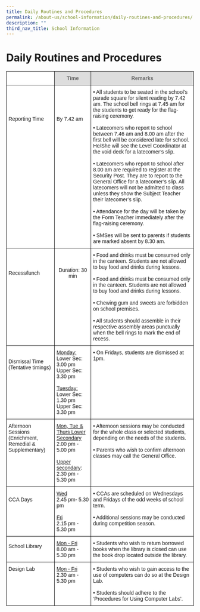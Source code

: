 ```yaml
---
title: Daily Routines and Procedures
permalink: /about-us/school-information/daily-routines-and-procedures/
description: ""
third_nav_title: School Information
---
```

# **Daily Routines and Procedures**

<table style="border-collapse:collapse;border-spacing:0" class="tg"><thead><tr><th style="background-color:#ffffff;border-color:#000000;border-style:solid;border-width:1px;color:#666;font-family:Arial, sans-serif;font-size:14px;font-weight:bold;overflow:hidden;padding:10px 5px;text-align:left;vertical-align:top;word-break:normal"></th><th style="background-color:#DDD;border-color:black;border-style:solid;border-width:1px;color:#666;font-family:Arial, sans-serif;font-size:14px;font-weight:bold;overflow:hidden;padding:10px 5px;text-align:center;vertical-align:middle;word-break:normal"><span style="background-color:#DDD">Time</span></th><th style="background-color:#dddddd;border-color:black;border-style:solid;border-width:1px;color:#666666;font-family:Arial, sans-serif;font-size:14px;font-weight:bold;overflow:hidden;padding:10px 5px;text-align:center;vertical-align:top;word-break:normal">Remarks</th></tr></thead><tbody><tr><td style="background-color:#FFF;border-color:black;border-style:solid;border-width:1px;font-family:Arial, sans-serif;font-size:14px;overflow:hidden;padding:10px 5px;text-align:left;vertical-align:middle;word-break:normal">Reporting Time<br><br><br><br><br><br><br><br><br><br><br><br><br><br><br><br><br></td><td style="background-color:#FFF;border-color:black;border-style:solid;border-width:1px;font-family:Arial, sans-serif;font-size:14px;overflow:hidden;padding:10px 5px;text-align:left;vertical-align:middle;word-break:normal">By 7.42 am<br><br><br><br><br><br><br><br><br><br><br><br><br><br><br><br><br></td><td style="background-color:#FFF;border-color:black;border-style:solid;border-width:1px;font-family:Arial, sans-serif;font-size:14px;overflow:hidden;padding:10px 5px;text-align:left;vertical-align:top;word-break:normal">• All students to be seated in the school’s parade square for silent reading by 7.42 am. The school bell rings at 7.45 am for the students to get ready for the flag-raising ceremony. <br><br>• Latecomers who report to school between 7.46 am and 8.00 am after the first bell will be considered late for school. He/She will see the Level Coordinator at the void deck for a latecomer’s slip. <br><br>• Latecomers who report to school after 8.00 am are required to register at the Security Post. They are to report to the General Office for a latecomer’s slip. All latecomers will not be admitted to class unless they show the Subject Teacher their latecomer’s slip.<br><br>• Attendance for the day will be taken by the Form Teacher immediately after the flag-raising ceremony.<br><br>• SMSes will be sent to parents if students are marked absent by 8.30 am. </td></tr><tr><td style="background-color:#FFF;border-color:black;border-style:solid;border-width:1px;font-family:Arial, sans-serif;font-size:14px;overflow:hidden;padding:10px 5px;text-align:left;vertical-align:middle;word-break:normal">Recess/lunch<br><br><br><br><br><br><br><br><br></td><td style="background-color:#FFF;border-color:black;border-style:solid;border-width:1px;font-family:Arial, sans-serif;font-size:14px;overflow:hidden;padding:10px 5px;text-align:center;vertical-align:middle;word-break:normal">Duration: 30 min<br><br><br><br><br><br><br><br><br></td><td style="background-color:#FFF;border-color:black;border-style:solid;border-width:1px;font-family:Arial, sans-serif;font-size:14px;overflow:hidden;padding:10px 5px;text-align:left;vertical-align:top;word-break:normal">• Food and drinks must be consumed only in the canteen. Students are not allowed to buy food and drinks during lessons. <br><br>• Food and drinks must be consumed only in the canteen. Students are not allowed to buy food and drinks during lessons.<br><br>• Chewing gum and sweets are forbidden on school premises. <br><br>• All students should assemble in their respective assembly areas punctually when the bell rings to mark the end of recess.</td></tr><tr><td style="background-color:#FFF;border-color:black;border-style:solid;border-width:1px;font-family:Arial, sans-serif;font-size:14px;overflow:hidden;padding:10px 5px;text-align:left;vertical-align:middle;word-break:normal"> Dismissal Time<br>(Tentative timings)<br><br><br><br><br><br><br></td><td style="background-color:#FFF;border-color:black;border-style:solid;border-width:1px;font-family:Arial, sans-serif;font-size:14px;overflow:hidden;padding:10px 5px;text-align:left;vertical-align:top;word-break:normal"><span style="text-decoration:underline">Monday:</span><br><span style="background-color:transparent">Lower Sec: 3.00 pm</span><br><span style="background-color:transparent">Upper Sec: 3.30 pm</span><br><br><span style="text-decoration:underline">Tuesday:</span> <br><span style="background-color:transparent">Lower Sec: 1.30 pm</span><br><span style="background-color:transparent">Upper Sec: 3.30 pm</span></td><td style="background-color:#FFF;border-color:black;border-style:solid;border-width:1px;font-family:Arial, sans-serif;font-size:14px;overflow:hidden;padding:10px 5px;text-align:left;vertical-align:top;word-break:normal">• On Fridays, students are dismissed at 1pm.  <br><br><br><br><br><br><br></td></tr><tr><td style="background-color:#FFF;border-color:black;border-style:solid;border-width:1px;font-family:Arial, sans-serif;font-size:14px;overflow:hidden;padding:10px 5px;text-align:left;vertical-align:top;word-break:normal"><span style="background-color:transparent"> Afternoon Sessions</span><br><span style="background-color:transparent">(Enrichment, Remedial &amp; Supplementary) </span><br></td><td style="background-color:#FFF;border-color:black;border-style:solid;border-width:1px;font-family:Arial, sans-serif;font-size:14px;overflow:hidden;padding:10px 5px;text-align:left;vertical-align:top;word-break:normal"><span style="text-decoration:underline">Mon, Tue &amp; Thurs </span><span style="text-decoration:underline;background-color:transparent">Lower Secondary</span><span style="background-color:transparent"> </span><br><span style="background-color:transparent">2.00 pm - 5.00 pm</span><br><br><span style="text-decoration:underline;background-color:transparent">Upper secondary</span><span style="background-color:transparent">:</span><br><span style="background-color:transparent">2.30 pm - 5.30 pm</span></td><td style="background-color:#FFF;border-color:black;border-style:solid;border-width:1px;font-family:Arial, sans-serif;font-size:14px;overflow:hidden;padding:10px 5px;text-align:left;vertical-align:top;word-break:normal">• Afternoon sessions may be conducted for the whole class or selected students, depending on the needs of the students.<br><br>• Parents who wish to confirm afternoon classes may call the General Office. </td></tr><tr><td style="background-color:#FFF;border-color:black;border-style:solid;border-width:1px;font-family:Arial, sans-serif;font-size:14px;overflow:hidden;padding:10px 5px;text-align:left;vertical-align:middle;word-break:normal">CCA Days <br><br><br><br><br></td><td style="background-color:#FFF;border-color:black;border-style:solid;border-width:1px;font-family:Arial, sans-serif;font-size:14px;overflow:hidden;padding:10px 5px;text-align:left;vertical-align:top;word-break:normal"><span style="text-decoration:underline">Wed</span><br><span style="background-color:transparent">2.45 pm- 5.30 pm</span><br><br><span style="text-decoration:underline">Fri </span><br><span style="background-color:transparent">2.15 pm - 5.30 pm</span></td><td style="background-color:#FFF;border-color:black;border-style:solid;border-width:1px;font-family:Arial, sans-serif;font-size:14px;overflow:hidden;padding:10px 5px;text-align:left;vertical-align:top;word-break:normal">• CCAs are scheduled on Wednesdays and Fridays of the odd weeks of school term.<br><br>• Additional sessions may be conducted during competition season. </td></tr><tr><td style="background-color:#FFF;border-color:black;border-style:solid;border-width:1px;font-family:Arial, sans-serif;font-size:14px;overflow:hidden;padding:10px 5px;text-align:left;vertical-align:middle;word-break:normal">School Library <br><br></td><td style="background-color:#FFF;border-color:black;border-style:solid;border-width:1px;font-family:Arial, sans-serif;font-size:14px;overflow:hidden;padding:10px 5px;text-align:left;vertical-align:top;word-break:normal"><span style="text-decoration:underline;background-color:transparent">Mon - Fri</span><br><span style="background-color:transparent">8.00 am - 5.30 pm</span></td><td style="background-color:#FFF;border-color:black;border-style:solid;border-width:1px;font-family:Arial, sans-serif;font-size:14px;overflow:hidden;padding:10px 5px;text-align:left;vertical-align:top;word-break:normal">• Students who wish to return borrowed books when the library is closed can use the book drop located outside the library. </td></tr><tr><td style="background-color:#FFF;border-color:black;border-style:solid;border-width:1px;font-family:Arial, sans-serif;font-size:14px;overflow:hidden;padding:10px 5px;text-align:left;vertical-align:top;word-break:normal"><span style="background-color:transparent">Design Lab </span><br><br><br></td><td style="background-color:#FFF;border-color:black;border-style:solid;border-width:1px;font-family:Arial, sans-serif;font-size:14px;overflow:hidden;padding:10px 5px;text-align:left;vertical-align:top;word-break:normal"><span style="text-decoration:underline;background-color:transparent">Mon - Fri</span><br><span style="background-color:transparent">2.30 am - 5.30 pm </span><br><br></td><td style="background-color:#FFF;border-color:black;border-style:solid;border-width:1px;font-family:Arial, sans-serif;font-size:14px;overflow:hidden;padding:10px 5px;text-align:left;vertical-align:top;word-break:normal">• Students who wish to gain access to the use of computers can do so at the Design Lab.<br><br>• Students should adhere to the ‘Procedures for Using Computer Labs’. </td></tr></tbody></table>